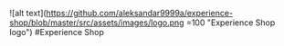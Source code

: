 ![alt text](https://github.com/aleksandar9999a/experience-shop/blob/master/src/assets/images/logo.png  =100 "Experience Shop logo") #Experience Shop
